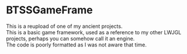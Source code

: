 # BTSSGameFrame
This is a reupload of one of my ancient projects.  
This is a basic game framework, used as a reference to my other LWJGL projects, perhaps you can somehow call it an engine.  
The code is poorly formatted as I was not aware that time.  
